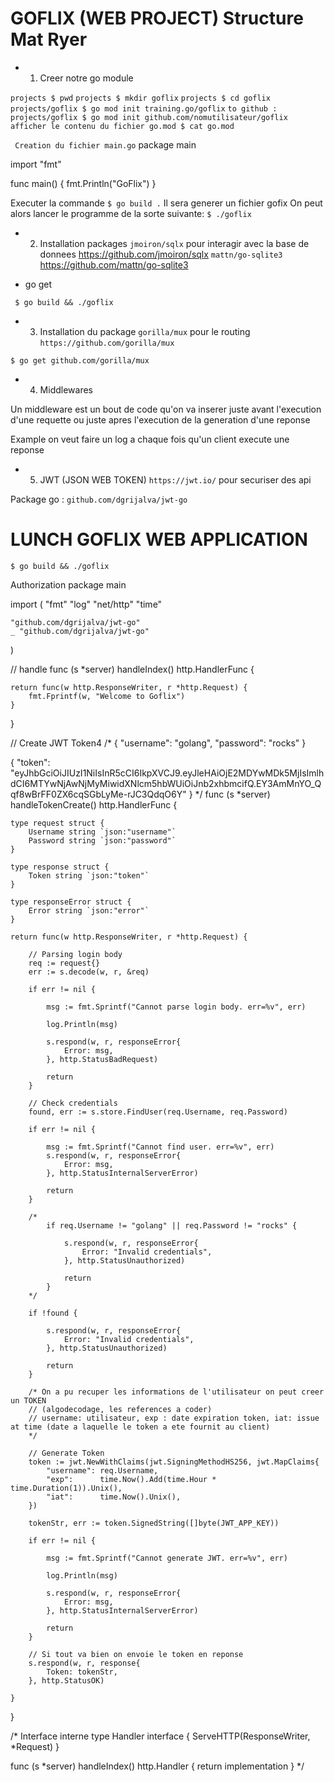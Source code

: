 # GOFLIX (WEB PROJECT) Structure Mat Ryer

- 1. Creer notre go module

``projects $ pwd``
``projects $ mkdir goflix``
``projects $ cd goflix``
``projects/goflix $ go mod init training.go/goflix``
``to github : projects/goflix $ go mod init github.com/nomutilisateur/goflix``
``afficher le contenu du fichier go.mod $ cat go.mod``

`` Creation du fichier main.go``
package main

import "fmt"

func main() {
	fmt.Println("GoFlix")
}

Executer la commande ``$ go build .``
Il sera generer un fichier gofix
On peut alors lancer le programme de la sorte suivante: ``$ ./goflix``


- 2. Installation packages 
``jmoiron/sqlx`` pour interagir avec la base de donnees https://github.com/jmoiron/sqlx
``mattn/go-sqlite3`` https://github.com/mattn/go-sqlite3

- go get

`` $ go build && ./goflix``

- 3. Installation du package `` gorilla/mux `` pour le routing ``https://github.com/gorilla/mux``


`` $ go get github.com/gorilla/mux ``



- 4. Middlewares

Un middleware est un bout de code qu'on va inserer juste avant l'execution d'une requette ou juste apres l'execution de la generation d'une reponse

Example on veut faire un log a chaque fois qu'un client execute une reponse


- 5. JWT (JSON WEB TOKEN) `` https://jwt.io/ `` pour securiser des api

Package go : `` github.com/dgrijalva/jwt-go ``


# LUNCH GOFLIX WEB APPLICATION

`` $ go build && ./goflix ``

Authorization
package main

import (
	"fmt"
	"log"
	"net/http"
	"time"

	"github.com/dgrijalva/jwt-go"
	_ "github.com/dgrijalva/jwt-go"
)

// handle
func (s *server) handleIndex() http.HandlerFunc {

	return func(w http.ResponseWriter, r *http.Request) {
		fmt.Fprintf(w, "Welcome to Goflix")
	}
}

// Create JWT Token4
/*
{
	"username": "golang",
	"password": "rocks"
}

{
  "token": "eyJhbGciOiJIUzI1NiIsInR5cCI6IkpXVCJ9.eyJleHAiOjE2MDYwMDk5MjIsImlhdCI6MTYwNjAwNjMyMiwidXNlcm5hbWUiOiJnb2xhbmcifQ.EY3AmMnYO_Qqf8wBrFF0ZX6cqSGbLyMe-rJC3QdqO6Y"
}
*/
func (s *server) handleTokenCreate() http.HandlerFunc {

	type request struct {
		Username string `json:"username"`
		Password string `json:"password"`
	}

	type response struct {
		Token string `json:"token"`
	}

	type responseError struct {
		Error string `json:"error"`
	}

	return func(w http.ResponseWriter, r *http.Request) {

		// Parsing login body
		req := request{}
		err := s.decode(w, r, &req)

		if err != nil {

			msg := fmt.Sprintf("Cannot parse login body. err=%v", err)

			log.Println(msg)

			s.respond(w, r, responseError{
				Error: msg,
			}, http.StatusBadRequest)

			return
		}

		// Check credentials
		found, err := s.store.FindUser(req.Username, req.Password)

		if err != nil {

			msg := fmt.Sprintf("Cannot find user. err=%v", err)
			s.respond(w, r, responseError{
				Error: msg,
			}, http.StatusInternalServerError)

			return
		}

		/*
			if req.Username != "golang" || req.Password != "rocks" {

				s.respond(w, r, responseError{
					Error: "Invalid credentials",
				}, http.StatusUnauthorized)

				return
			}
		*/

		if !found {

			s.respond(w, r, responseError{
				Error: "Invalid credentials",
			}, http.StatusUnauthorized)

			return
		}

		/* On a pu recuper les informations de l'utilisateur on peut creer un TOKEN
		// (algodecodage, les references a coder)
		// username: utilisateur, exp : date expiration token, iat: issue at time (date a laquelle le token a ete fournit au client)
		*/

		// Generate Token
		token := jwt.NewWithClaims(jwt.SigningMethodHS256, jwt.MapClaims{
			"username": req.Username,
			"exp":      time.Now().Add(time.Hour * time.Duration(1)).Unix(),
			"iat":      time.Now().Unix(),
		})

		tokenStr, err := token.SignedString([]byte(JWT_APP_KEY))

		if err != nil {

			msg := fmt.Sprintf("Cannot generate JWT. err=%v", err)

			log.Println(msg)

			s.respond(w, r, responseError{
				Error: msg,
			}, http.StatusInternalServerError)

			return
		}

		// Si tout va bien on envoie le token en reponse
		s.respond(w, r, response{
			Token: tokenStr,
		}, http.StatusOK)

	}
}

/*
Interface interne
type Handler interface {
   ServeHTTP(ResponseWriter, *Request)
}

func (s *server) handleIndex() http.Handler {
   return implementation
}
*/
